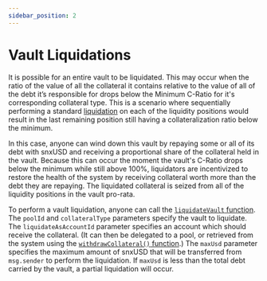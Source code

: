 ```yaml
---
sidebar_position: 2
---
```


# Vault Liquidations

It is possible for an entire vault to be liquidated. This may occur when the ratio of the value of all the collateral it contains relative to the value of all of the debt it’s responsible for drops below the Minimum C-Ratio for it's corresponding collateral type. This is a scenario where sequentially performing a standard [liquidation](/liquidity-positions/liquidations) on each of the liquidity positions would result in the last remaining position still having a collateralization ratio below the minimum.

In this case, anyone can wind down this vault by repaying some or all of its debt with snxUSD and receiving a proportional share of the collateral held in the vault. Because this can occur the moment the vault's C-Ratio drops below the minimum while still above 100%, liquidators are incentivized to restore the health of the system by receiving collateral worth more than the debt they are repaying. The liquidated collateral is seized from all of the liquidity positions in the vault pro-rata.

To perform a vault liquidation, anyone can call the [`liquidateVault` function](/technical-reference/smart-contracts#liquidatevault). The `poolId` and `collateralType` parameters specify the vault to liquidate. The `liquidateAsAccountId` parameter specifies an account which should receive the collateral. (It can then be delegated to a pool, or retrieved from the system using the [`withdrawCollateral()` function](/technical-reference/smart-contracts#withdrawcollateral).) The `maxUsd` parameter specifies the maximum amount of snxUSD that will be transferred from `msg.sender` to perform the liquidation. If `maxUsd` is less than the total debt carried by the vault, a partial liquidation will occur.
